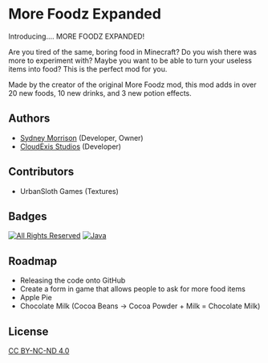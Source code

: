
# More Foodz Expanded  

Introducing.... MORE FOODZ EXPANDED!

Are you tired of the same, boring food in Minecraft? Do you wish there was more to experiment with? Maybe you want to be able to turn your useless items into food? This is the perfect mod for you.

Made by the creator of the original More Foodz mod, this mod adds in over 20 new foods, 10 new drinks, and 3 new potion effects. 


## Authors

- [Sydney Morrison](https://hi-im.sydney) (Developer, Owner)
- [CloudExis Studios](https://cloudexis.net) (Developer)


## Contributors 

- UrbanSloth Games (Textures)


## Badges

[![All Rights Reserved](https://img.shields.io/badge/License-CC_BY_NC_ND_4.0-blue)](https://creativecommons.org/licenses/by-nc-nd/4.0/)
[![Java](https://img.shields.io/badge/Language-Java-brown)](https://en.wikipedia.org/wiki/Java_(programming_language))


## Roadmap

- Releasing the code onto GitHub
- Create a form in game that allows people to ask for more food items
- Apple Pie
- Chocolate Milk (Cocoa Beans -> Cocoa Powder + Milk = Chocolate Milk)


## License

[CC BY-NC-ND 4.0](https://creativecommons.org/licenses/by-nc-nd/4.0/legalcode)
